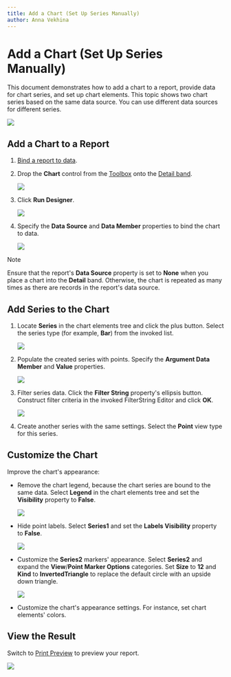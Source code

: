 ```yaml
---
title: Add a Chart (Set Up Series Manually)
author: Anna Vekhina
---
```

# Add a Chart (Set Up Series Manually)

This document demonstrates how to add a chart to a report, provide data for chart series, and set up chart elements. This topic shows two chart series based on the same data source. You can use different data sources for different series.

![](../../../../images/eurd-web-chart-manual-setup-example.png)

## Add a Chart to a Report

1. [Bind a report to data](../../bind-to-data.md).

1. Drop the **Chart** control from the [Toolbox](../../report-designer-tools/toolbox.md) onto the [Detail band](../../introduction-to-banded-reports.md).

    ![](../../../../images/eurd-web-chart-add-to-report.png)

1. Click **Run Designer**.

    ![](../../../../images/eurd-web-chart-run-designer.png)

1. Specify the **Data Source** and **Data Member** properties to bind the chart to data.

	![](../../../../images/eurd-web-chart-bind-to-data-designer.png)

> [!NOTE]
> Ensure that the report's **Data Source** property is set to **None** when you place a chart into the **Detail** band. Otherwise, the chart is repeated as many times as there are records in the report's data source.

## Add Series to the Chart

1. Locate **Series** in the chart elements tree and click the plus button. Select the series type (for example, **Bar**) from the invoked list.

    ![](../../../../images/eurd-web-chart-designer-add-series.png)

3. Populate the created series with points. Specify the **Argument Data Member** and **Value** properties.

    ![](../../../../images/eurd-web-chart-designer-bind-series-to-data.png)

4. Filter series data. Click the **Filter String** property's ellipsis button. Construct filter criteria in the invoked FilterString Editor and click **OK**.

    ![](../../../../images/eurd-web-chart-designer-data-filter.png)

5. Create another series with the same settings. Select the **Point** view type for this series.

## Customize the Chart

Improve the chart's appearance:

* Remove the chart legend, because the chart series are bound to the same data. Select **Legend** in the chart elements tree and set the **Visibility** property to **False**.

    ![](../../../../images/eurd-web-chart-designer-disable-legend.png)

* Hide point labels. Select **Series1** and set the **Labels Visibility** property to **False**.

    ![](../../../../images/eurd-web-chart-designer-disable-labels.png)

* Customize the **Series2** markers' appearance. Select **Series2** and expand the **View**/**Point Marker Options** categories. Set **Size** to **12** and **Kind** to **InvertedTriangle** to replace the default circle with an upside down triangle.

    ![](../../../../images/eurd-web-chart-designer-customize-series.png)

* Customize the chart's appearance settings. For instance, set chart elements' colors.

## View the Result

Switch to [Print Preview](../../preview-print-and-export-reports.md) to preview your report.

![](../../../../images/eurd-web-chart-manual-setup-result.png)
